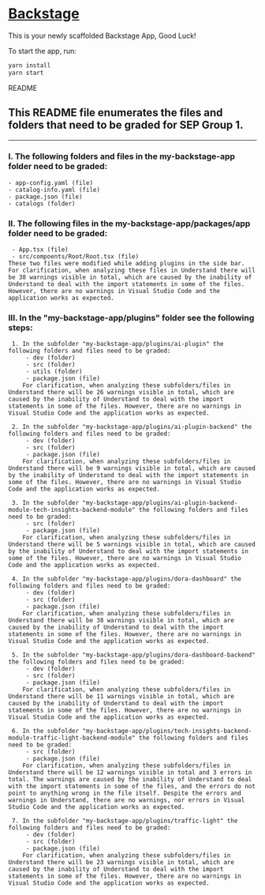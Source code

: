 # [Backstage](https://backstage.io)

This is your newly scaffolded Backstage App, Good Luck!

To start the app, run:

```sh
yarn install
yarn start
```

README

## This README file enumerates the files and folders that need to be graded for SEP Group 1.

-----------------------------------------------------------------------------------------------------------------------------------------------------------------------------

### I. The following folders and files in the my-backstage-app folder need to be graded:
    - app-config.yaml (file)
    - catalog-info.yaml (file)
    - package.json (file)
    - catalogs (folder)

### II. The following files in the my-backstage-app/packages/app folder need to be graded:
     - App.tsx (file)
     - src/compoents/Root/Root.tsx (file)
    These two files were modified while adding plugins in the side bar. For clarification, when analyzing these files in Understand there will be 38 warnings visible in total, which are caused by the inability of Understand to deal with the import statements in some of the files. However, there are no warnings in Visual Studio Code and the application works as expected.

### III. In the "my-backstage-app/plugins" folder see the following steps:
     1. In the subfolder "my-backstage-app/plugins/ai-plugin" the following folders and files need to be graded:
         - dev (folder)
         - src (folder)
         - utils (folder)
         - package.json (file)
        For clarification, when analyzing these subfolders/files in Understand there will be 26 warnings visible in total, which are caused by the inability of Understand to deal with the import statements in some of the files. However, there are no warnings in Visual Studio Code and the application works as expected.

     2. In the subfolder "my-backstage-app/plugins/ai-plugin-backend" the following folders and files need to be graded:
         - dev (folder)
         - src (folder)
         - package.json (file)
        For clarification, when analyzing these subfolders/files in Understand there will be 9 warnings visible in total, which are caused by the inability of Understand to deal with the import statements in some of the files. However, there are no warnings in Visual Studio Code and the application works as expected.

     3. In the subfolder "my-backstage-app/plugins/ai-plugin-backend-module-tech-insights-backend-module" the following folders and files need to be graded:
         - src (folder)
         - package.json (file)
        For clarification, when analyzing these subfolders/files in Understand there will be 5 warnings visible in total, which are caused by the inability of Understand to deal with the import statements in some of the files. However, there are no warnings in Visual Studio Code and the application works as expected.

     4. In the subfolder "my-backstage-app/plugins/dora-dashboard" the following folders and files need to be graded:
         - dev (folder)
         - src (folder)
         - package.json (file)
        For clarification, when analyzing these subfolders/files in Understand there will be 38 warnings visible in total, which are caused by the inability of Understand to deal with the import statements in some of the files. However, there are no warnings in Visual Studio Code and the application works as expected.

     5. In the subfolder "my-backstage-app/plugins/dora-dashboard-backend" the following folders and files need to be graded:
         - dev (folder)
         - src (folder)
         - package.json (file)
        For clarification, when analyzing these subfolders/files in Understand there will be 11 warnings visible in total, which are caused by the inability of Understand to deal with the import statements in some of the files. However, there are no warnings in Visual Studio Code and the application works as expected.

     6. In the subfolder "my-backstage-app/plugins/tech-insights-backend-module-traffic-light-backend-module" the following folders and files need to be graded:
         - src (folder)
         - package.json (file)
        For clarification, when analyzing these subfolders/files in Understand there will be 12 warnings visible in total and 3 errors in total. The warnings are caused by the inability of Understand to deal with the import statements in some of the files, and the errors do not point to anything wrong in the file itself. Despite the errors and warnings in Understand, there are no warnings, nor errors in Visual Studio Code and the application works as expected.

     7. In the subfolder "my-backstage-app/plugins/traffic-light" the following folders and files need to be graded:
         - dev (folder)
         - src (folder)
         - package.json (file)
        For clarification, when analyzing these subfolders/files in Understand there will be 23 warnings visible in total, which are caused by the inability of Understand to deal with the import statements in some of the files. However, there are no warnings in Visual Studio Code and the application works as expected.


